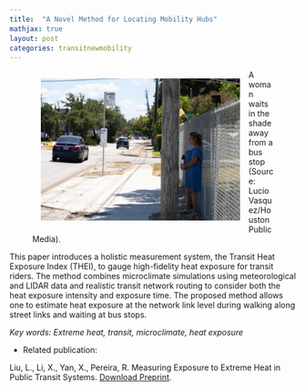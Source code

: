 ```yaml
---
title:  "A Novel Method for Locating Mobility Hubs"
mathjax: true
layout: post
categories: transitnewmobility
---
```


<figure>
<img align="left" width="350" height="250" src="https://github.com/jacobyan0/jacobyan0.github.io/raw/master/images/women_heat_transit.jpg" style="vertical-align:middle;margin:15px 15px"/> 
  <figcaption>A woman waits in the shade away from a bus stop (Source: Lucio Vasquez/Houston Public Media).</figcaption>
</figure>
This paper introduces a holistic measurement system, the Transit Heat Exposure Index (THEI), to gauge high-fidelity heat exposure for transit riders. The method combines microclimate simulations using meteorological and LIDAR data and realistic transit network routing to consider both the heat exposure intensity and exposure time. The proposed method allows one to estimate heat exposure at the network link level during walking along street links and waiting at bus stops.

*Key words: Extreme heat, transit, microclimate, heat exposure*

* Related publication:

Liu, L., Li, X., Yan, X., Pereira, R. Measuring Exposure to Extreme Heat in Public Transit Systems. [Download Preprint](https://github.com/jacobyan0/jacobyan0.github.io/blob/6c2dfb8455831adc37ae64ee2cc55549415f69c4/ArticlesPreprints/Measuring%20Exposure%20to%20Extreme%20Heat%20in%20Public%20Transit%20Systems.pdf).



